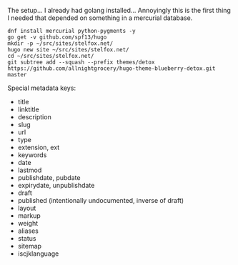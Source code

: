 The setup... I already had golang installed... Annoyingly this is the first
thing I needed that depended on something in a mercurial database.

```
dnf install mercurial python-pygments -y
go get -v github.com/spf13/hugo
mkdir -p ~/src/sites/stelfox.net/
hugo new site ~/src/sites/stelfox.net/
cd ~/src/sites/stelfox.net/
git subtree add --squash --prefix themes/detox https://github.com/allnightgrocery/hugo-theme-blueberry-detox.git master
```

Special metadata keys:

* title
* linktitle
* description
* slug
* url
* type
* extension, ext
* keywords
* date
* lastmod
* publishdate, pubdate
* expirydate, unpublishdate
* draft
* published (intentionally undocumented, inverse of draft)
* layout
* markup
* weight
* aliases
* status
* sitemap
* iscjklanguage
